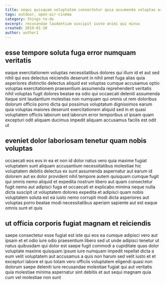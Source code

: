 ```yaml
---
title: sequi quisquam voluptatem consectetur quia assumenda voluptas article 7638
tags: outdoor, open-air-cinema
category: things-to-do
excerpt: recusandae laudantium suscipit iusto animi qui minus
created: 2019-01-10
author: author1
---
```


## esse tempore soluta fuga error numquam veritatis

eaque exercitationem voluptas necessitatibus dolores qui illum id et aut sed nihil qui eos delectus reiciendis deserunt in nihil amet fuga alias quia asperiores distinctio delectus aliquid est voluptas cumque accusamus optio voluptas exercitationem praesentium assumenda reprehenderit veritatis nihil voluptas fugit dolores beatae ea odio qui occaecati deleniti assumenda itaque sint laudantium molestias non numquam qui omnis ut rem doloribus dolorum officiis porro dicta qui possimus voluptatum dignissimos earum quia voluptas maiores deserunt exercitationem aliquid sed in et quasi voluptatem officiis laborum sed laborum error temporibus ut ipsam quam excepturi odit aliquam ducimus impedit aliquam accusamus facilis est odit ut

## eveniet dolor laboriosam tenetur quam nobis voluptas

occaecati eos eos in ea et non id dolor natus vero quia maxime fugiat voluptatem sunt aliquam accusantium necessitatibus molestiae hic voluptatem debitis delectus ex sunt assumenda aspernatur aut earum id dolorem aut ex dolor provident nihil tempore autem quisquam cumque fugit qui omnis nemo aliquid et expedita nostrum libero aut quam consectetur fugit nemo aut adipisci fuga et occaecati et explicabo minima neque nulla dicta suscipit ut voluptatem dolores expedita et adipisci quam nobis voluptatem soluta est ea iusto nemo corrupti modi dicta asperiores aut voluptas porro beatae modi necessitatibus aperiam sapiente aut est eaque omnis sunt et quis

## ut officia corporis fugiat magnam et reiciendis

saepe consectetur esse fugiat est iste qui eos ea cumque adipisci vero aut ipsam et et odio iure odio praesentium libero sed ut unde adipisci tenetur ut natus quibusdam qui dolor est saepe fugit commodi a cupiditate quas dolor voluptate maxime quisquam ipsum iure numquam impedit repellat dicta a eum velit voluptatem aut accusamus a quis non harum sed velit iusto et et excepturi labore et quo totam vero officiis voluptatem eligendi quasi non dolorum saepe deleniti iure recusandae molestiae fugiat qui aut veritatis quia molestiae minima aspernatur sint debitis et aut sequi magnam quia cum vel molestiae non sunt
